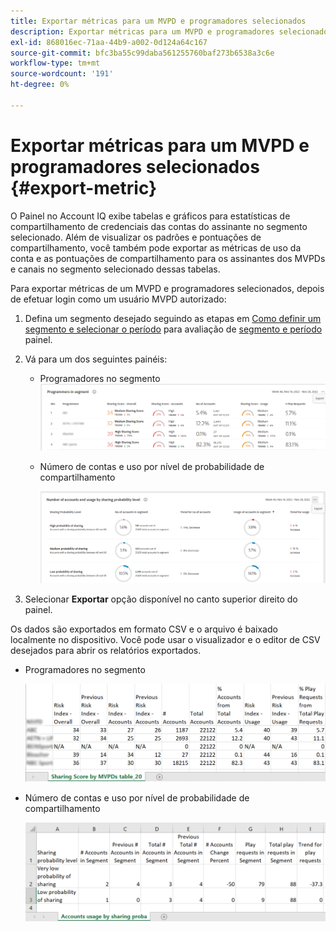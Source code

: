 ```yaml
---
title: Exportar métricas para um MVPD e programadores selecionados
description: Exportar métricas para um MVPD e programadores selecionados
exl-id: 868016ec-71aa-44b9-a002-0d124a64c167
source-git-commit: bfc3ba55c99daba561255760baf273b6538a3c6e
workflow-type: tm+mt
source-wordcount: '191'
ht-degree: 0%

---
```


# Exportar métricas para um MVPD e programadores selecionados {#export-metric}

O Painel no Account IQ exibe tabelas e gráficos para estatísticas de compartilhamento de credenciais das contas do assinante no segmento selecionado. Além de visualizar os padrões e pontuações de compartilhamento, você também pode exportar as métricas de uso da conta e as pontuações de compartilhamento para os assinantes dos MVPDs e canais no segmento selecionado dessas tabelas.

Para exportar métricas de um MVPD e programadores selecionados, depois de efetuar login como um usuário MVPD autorizado:

1. Defina um segmento desejado seguindo as etapas em [Como definir um segmento e selecionar o período](/help/AccountIQ/howto-select-segment-timeframe.md) para avaliação de [segmento e período](/help/AccountIQ/segments-timeframe.md) painel.

1. Vá para um dos seguintes painéis:

   * Programadores no segmento
      ![](assets/prog-segment-export-option.png)

   * Número de contas e uso por nível de probabilidade de compartilhamento

      ![](assets/progr-usage-panel-export.png)

1. Selecionar **Exportar** opção disponível no canto superior direito do painel.

Os dados são exportados em formato CSV e o arquivo é baixado localmente no dispositivo. Você pode usar o visualizador e o editor de CSV desejados para abrir os relatórios exportados.

* Programadores no segmento

   ![](assets/export-progr-in-seg.png)


* Número de contas e uso por nível de probabilidade de compartilhamento

   ![](assets/export-acc-usage.png)
